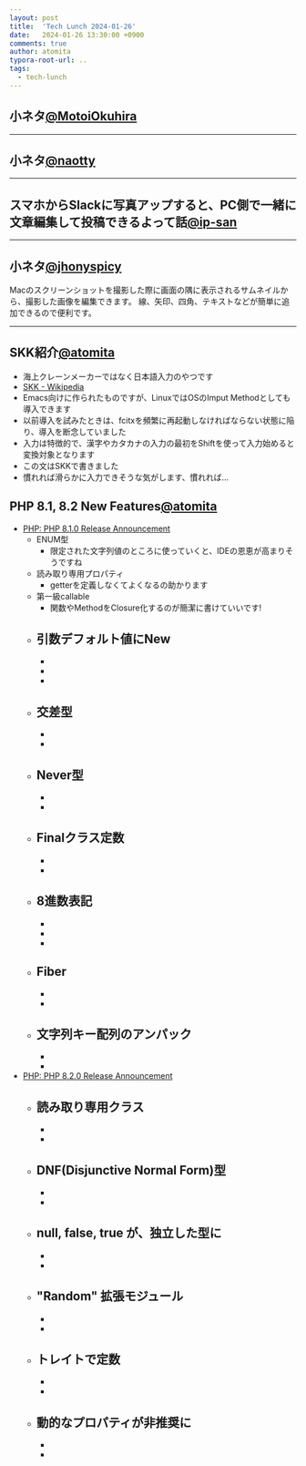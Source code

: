 ```yaml
---
layout: post
title:  'Tech Lunch 2024-01-26'
date:   2024-01-26 13:30:00 +0900
comments: true
author: atomita
typora-root-url: ..
tags:
  - tech-lunch
---
```


## 小ネタ[@MotoiOkuhira](https://github.com/MotoiOkuhira)


---

## 小ネタ[@naotty](https://github.com/naotty)


---

## スマホからSlackに写真アップすると、PC側で一緒に文章編集して投稿できるよって話[@ip-san](https://github.com/ip-san)


---

## 小ネタ[@jhonyspicy](https://github.com/jhonyspicy)
Macのスクリーンショットを撮影した際に画面の隅に表示されるサムネイルから、撮影した画像を編集できます。
線、矢印、四角、テキストなどが簡単に追加できるので便利です。

---


## SKK紹介[@atomita](https://github.com/atomita)

- 海上クレーンメーカーではなく日本語入力のやつです
- [SKK - Wikipedia](https://ja.wikipedia.org/wiki/SKK)
- Emacs向けに作られたものですが、LinuxではOSのImput Methodとしても導入できます
- 以前導入を試みたときは、fcitxを頻繁に再起動しなければならない状態に陥り、導入を断念していました
- 入力は特徴的で、漢字やカタカナの入力の最初をShiftを使って入力始めると変換対象となります
- この文はSKKで書きました
- 慣れれば滑らかに入力できそうな気がします、慣れれば...


## PHP 8.1, 8.2 New Features[@atomita](https://github.com/atomita)

- [PHP: PHP 8.1.0 Release Announcement](https://www.php.net/releases/8.1/ja.php)
    - ENUM型
        - 限定された文字列値のところに使っていくと、IDEの恩恵が高まりそうですね
    - 読み取り専用プロパティ
        - getterを定義しなくてよくなるの助かります
    - 第一級callable
        - 関数やMethodをClosure化するのが簡潔に書けていいです!
    - 引数デフォルト値にNew
        - 
        - 
        - 
        - 
    - 交差型
        - 
        - 
        - 
    - Never型
        - 
        - 
        - 
    - Finalクラス定数
        - 
        - 
        - 
    - 8進数表記
        - 
        - 
        - 
        - 
    - Fiber
        - 
        - 
        - 
    - 文字列キー配列のアンパック
        - 
        - 
        - 
- [PHP: PHP 8.2.0 Release Announcement](https://www.php.net/releases/8.2/ja.php)
    - 読み取り専用クラス
        - 
        - 
        - 
    - DNF(Disjunctive Normal Form)型
        - 
        - 
        - 
    - null, false, true が、独立した型に
        - 
        - 
        - 
    - "Random" 拡張モジュール
        - 
        - 
        - 
    - トレイトで定数
        - 
        - 
        - 
    - 動的なプロパティが非推奨に
        - 
        - 
        - 

